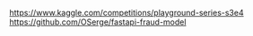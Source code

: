 https://www.kaggle.com/competitions/playground-series-s3e4
https://github.com/OSerge/fastapi-fraud-model
